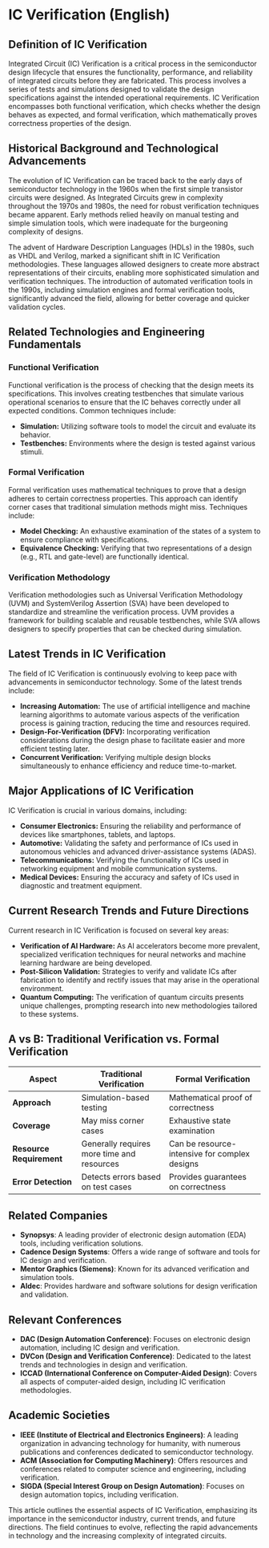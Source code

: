 # IC Verification (English)

## Definition of IC Verification

Integrated Circuit (IC) Verification is a critical process in the semiconductor design lifecycle that ensures the functionality, performance, and reliability of integrated circuits before they are fabricated. This process involves a series of tests and simulations designed to validate the design specifications against the intended operational requirements. IC Verification encompasses both functional verification, which checks whether the design behaves as expected, and formal verification, which mathematically proves correctness properties of the design.

## Historical Background and Technological Advancements

The evolution of IC Verification can be traced back to the early days of semiconductor technology in the 1960s when the first simple transistor circuits were designed. As Integrated Circuits grew in complexity throughout the 1970s and 1980s, the need for robust verification techniques became apparent. Early methods relied heavily on manual testing and simple simulation tools, which were inadequate for the burgeoning complexity of designs.

The advent of Hardware Description Languages (HDLs) in the 1980s, such as VHDL and Verilog, marked a significant shift in IC Verification methodologies. These languages allowed designers to create more abstract representations of their circuits, enabling more sophisticated simulation and verification techniques. The introduction of automated verification tools in the 1990s, including simulation engines and formal verification tools, significantly advanced the field, allowing for better coverage and quicker validation cycles.

## Related Technologies and Engineering Fundamentals

### Functional Verification

Functional verification is the process of checking that the design meets its specifications. This involves creating testbenches that simulate various operational scenarios to ensure that the IC behaves correctly under all expected conditions. Common techniques include:

- **Simulation:** Utilizing software tools to model the circuit and evaluate its behavior.
- **Testbenches:** Environments where the design is tested against various stimuli.

### Formal Verification

Formal verification uses mathematical techniques to prove that a design adheres to certain correctness properties. This approach can identify corner cases that traditional simulation methods might miss. Techniques include:

- **Model Checking:** An exhaustive examination of the states of a system to ensure compliance with specifications.
- **Equivalence Checking:** Verifying that two representations of a design (e.g., RTL and gate-level) are functionally identical.

### Verification Methodology

Verification methodologies such as Universal Verification Methodology (UVM) and SystemVerilog Assertion (SVA) have been developed to standardize and streamline the verification process. UVM provides a framework for building scalable and reusable testbenches, while SVA allows designers to specify properties that can be checked during simulation.

## Latest Trends in IC Verification

The field of IC Verification is continuously evolving to keep pace with advancements in semiconductor technology. Some of the latest trends include:

- **Increasing Automation:** The use of artificial intelligence and machine learning algorithms to automate various aspects of the verification process is gaining traction, reducing the time and resources required.
- **Design-For-Verification (DFV):** Incorporating verification considerations during the design phase to facilitate easier and more efficient testing later.
- **Concurrent Verification:** Verifying multiple design blocks simultaneously to enhance efficiency and reduce time-to-market.

## Major Applications of IC Verification

IC Verification is crucial in various domains, including:

- **Consumer Electronics:** Ensuring the reliability and performance of devices like smartphones, tablets, and laptops.
- **Automotive:** Validating the safety and performance of ICs used in autonomous vehicles and advanced driver-assistance systems (ADAS).
- **Telecommunications:** Verifying the functionality of ICs used in networking equipment and mobile communication systems.
- **Medical Devices:** Ensuring the accuracy and safety of ICs used in diagnostic and treatment equipment.

## Current Research Trends and Future Directions

Current research in IC Verification is focused on several key areas:

- **Verification of AI Hardware:** As AI accelerators become more prevalent, specialized verification techniques for neural networks and machine learning hardware are being developed.
- **Post-Silicon Validation:** Strategies to verify and validate ICs after fabrication to identify and rectify issues that may arise in the operational environment.
- **Quantum Computing:** The verification of quantum circuits presents unique challenges, prompting research into new methodologies tailored to these systems.

## A vs B: Traditional Verification vs. Formal Verification

| Aspect                  | Traditional Verification                   | Formal Verification                          |
|------------------------|-------------------------------------------|---------------------------------------------|
| **Approach**           | Simulation-based testing                   | Mathematical proof of correctness            |
| **Coverage**           | May miss corner cases                      | Exhaustive state examination                  |
| **Resource Requirement**| Generally requires more time and resources| Can be resource-intensive for complex designs |
| **Error Detection**    | Detects errors based on test cases        | Provides guarantees on correctness            |

## Related Companies

- **Synopsys**: A leading provider of electronic design automation (EDA) tools, including verification solutions.
- **Cadence Design Systems**: Offers a wide range of software and tools for IC design and verification.
- **Mentor Graphics (Siemens)**: Known for its advanced verification and simulation tools.
- **Aldec**: Provides hardware and software solutions for design verification and validation.

## Relevant Conferences

- **DAC (Design Automation Conference)**: Focuses on electronic design automation, including IC design and verification.
- **DVCon (Design and Verification Conference)**: Dedicated to the latest trends and technologies in design and verification.
- **ICCAD (International Conference on Computer-Aided Design)**: Covers all aspects of computer-aided design, including IC verification methodologies.

## Academic Societies

- **IEEE (Institute of Electrical and Electronics Engineers)**: A leading organization in advancing technology for humanity, with numerous publications and conferences dedicated to semiconductor technology.
- **ACM (Association for Computing Machinery)**: Offers resources and conferences related to computer science and engineering, including verification.
- **SIGDA (Special Interest Group on Design Automation)**: Focuses on design automation topics, including verification.

This article outlines the essential aspects of IC Verification, emphasizing its importance in the semiconductor industry, current trends, and future directions. The field continues to evolve, reflecting the rapid advancements in technology and the increasing complexity of integrated circuits.